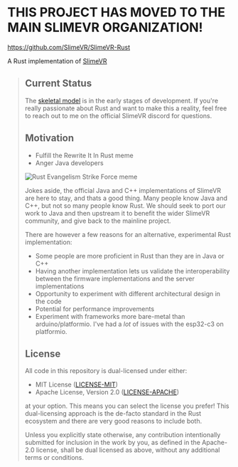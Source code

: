 # THIS PROJECT HAS MOVED TO THE MAIN SLIMEVR ORGANIZATION!
https://github.com/SlimeVR/SlimeVR-Rust

A Rust implementation of [SlimeVR](https://github.com/SlimeVR)

> ## Current Status
> The [skeletal model](skeletal_model/) is in the early stages of development. If you're
> really passionate about Rust and want to make this a reality, feel free to reach out to
> me on the official SlimeVR discord for questions.
> 
> ## Motivation
> * Fulfill the Rewrite It In Rust meme
> * Anger Java developers
> 
> ![Rust Evangelism Strike Force meme](https://external-preview.redd.it/Ikj0dtD2q1f70pJtxZEJahFAJH0LkkcdtNuxMWT8Dl0.jpg?auto=webp&s=1c6212f4d10bc678f00d19b36b99d0eba6a8ca79)
> 
> Jokes aside, the official Java and C++ implementations of SlimeVR are here to
> stay, and thats a good thing. Many people know Java and C++, but not so many
> people know Rust. We should seek to port our work to Java and then upstream it
> to benefit the wider SlimeVR community, and give back to the mainline project.
> 
> There are however a few reasons for an alternative, experimental Rust implementation:
> * Some people are more proficient in Rust than they are in Java or C++
> * Having another implementation lets us validate the interoperability between the
>   firmware implementations and the server implementations
> * Opportunity to experiment with different architectural design in the code
> * Potential for performance improvements
> * Experiment with frameworks more bare-metal than arduino/platformio. I've had a *lot* of issues with the esp32-c3 on platformio.
> 
> 
> ## License
> All code in this repository is dual-licensed under either:
> 
> - MIT License ([LICENSE-MIT](LICENSE-MIT))
> - Apache License, Version 2.0 ([LICENSE-APACHE](LICENSE-APACHE))
> 
> at your option. This means you can select the license you prefer! This dual-licensing approach is the de-facto standard in the Rust ecosystem and there are very good reasons to include both.
> 
> Unless you explicitly state otherwise, any contribution intentionally submitted for inclusion in the work by you, as defined in the Apache-2.0 license, shall be dual licensed as above, without any additional terms or conditions.
> 
